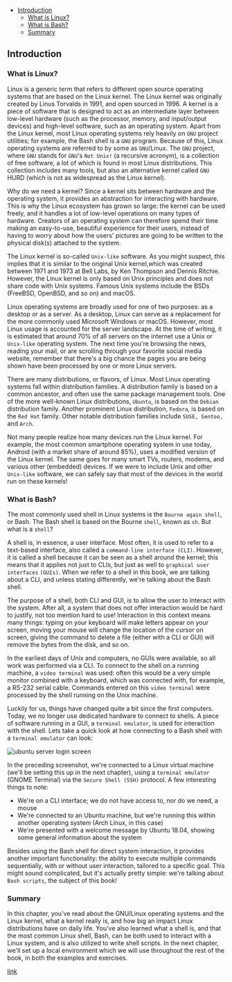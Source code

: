 - [Introduction](#introduction)
  - [What is Linux?](#what-is-linux)
  - [What is Bash?](#what-is-bash)
  - [Summary](#summary)

## Introduction
### What is Linux?
Linux is a generic term that refers to different open source
operating systems that are based on the Linux kernel. The Linux
kernel was originally created by Linus Torvalds in 1991, and
open sourced in 1996. A kernel is a piece of software that is
designed to act as an intermediate layer between low-level
hardware (such as the processor, memory, and input/output
devices) and high-level software, such as an operating system.
Apart from the Linux kernel, most Linux operating systems rely
heavily on ```GNU``` project utilities; for example, the Bash shell is a
```GNU``` program. Because of this, Linux operating systems are
referred to by some as ```GNU```/Linux. The ```GNU``` project, where
```GNU``` stands for ```GNU```'s `Not Unix!` (a recursive acronym), is a
collection of free software, a lot of which is found in most Linux
distributions. This collection includes many tools, but also an
alternative kernel called ```GNU``` HURD (which is not as
widespread as the Linux kernel).

Why do we need a kernel? Since a kernel sits between hardware
and the operating system, it provides an abstraction for
interacting with hardware. This is why the Linux ecosystem has
grown so large: the kernel can be used freely, and it handles a lot
of low-level operations on many types of hardware. Creators of
an operating system can therefore spend their time making an
easy-to-use, beautiful experience for their users, instead of
having to worry about how the users' pictures are going to be
written to the physical disk(s) attached to the system.

The Linux kernel is so-called `Unix-like` software. As you might
suspect, this implies that it is similar to the original Unix kernel,which was created between 1971 and 1973 at Bell Labs, by Ken
Thompson and Dennis Ritchie. However, the Linux kernel is
only based on Unix principles and does not share code with Unix
systems. Famous Unix systems include the BSDs (FreeBSD,
OpenBSD, and so on) and macOS.

Linux operating systems are broadly used for one of two
purposes: as a desktop or as a server. As a desktop, Linux can
serve as a replacement for the more commonly used Microsoft
Windows or macOS. However, most Linux usage is accounted for
the server landscape. At the time of writing, it is estimated that
around 70% of all servers on the internet use a Unix or `Unix-like`
operating system. The next time you're browsing the news,
reading your mail, or are scrolling through your favorite social
media website, remember that there's a big chance the pages you
are being shown have been processed by one or more Linux
servers.

There are many distributions, or flavors, of Linux. Most Linux
operating systems fall within distribution families. A distribution
family is based on a common ancestor, and often use the same
package management tools. One of the more well-known Linux
distributions, `Ubuntu`, is based on the `Debian` distribution
family. Another prominent Linux distribution, `Fedora`, is based
on the `Red Hat` family. Other notable distribution families
include `SUSE, Gentoo,` and `Arch`.

Not many people realize how many devices run the Linux kernel.
For example, the most common smartphone operating system in
use today, Android (with a market share of around 85%), uses a
modified version of the Linux kernel. The same goes for many
smart TVs, routers, modems, and various other (embedded)
devices. If we were to include Unix and other `Unix-like` software,
we can safely say that most of the devices in the world run on
these kernels!

### What is Bash?
The most commonly used shell in Linux systems is the `Bourne again shell`, or Bash. The Bash shell is based on the Bourne
`shell`, known as `sh`. But what is a `shell`?

A shell is, in essence, a user interface. Most often, it is used to
refer to a text-based interface, also called a `command-line
interface (CLI)`. However, it is called a shell because it can be
seen as a shell around the kernel; this means that it applies not
just to CLIs, but just as well to `graphical user interfaces`
`(GUIs)`. When we refer to a shell in this book, we are talking
about a CLI, and unless stating differently, we're talking about
the Bash shell.

The purpose of a shell, both CLI and GUI, is to allow the user to
interact with the system. After all, a system that does not offer
interaction would be hard to justify, not too mention hard to use!
Interaction in this context means many things: typing on your
keyboard will make letters appear on your screen, moving your
mouse will change the location of the cursor on screen, giving the
command to delete a file (either with a CLI or GUI) will remove
the bytes from the disk, and so on.

In the earliest days of Unix and computers, no GUIs were
available, so all work was performed via a CLI. To connect to the
shell on a running machine, a `video terminal` was used: often
this would be a very simple monitor combined with a keyboard,
which was connected with, for example, a RS-232 serial cable.
Commands entered on this `video terminal` were processed by the
shell running on the Unix machine.

Luckily for us, things have changed quite a bit since the first
computers. Today, we no longer use dedicated hardware to
connect to shells. A piece of software running in a GUI, a
`terminal emulator`, is used for interaction with the shell. Lets
take a quick look at how connecting to a Bash shell with a
`terminal emulator` can look:

![ubuntu server login screen](./img/1.png)

In the preceding screenshot, we're connected to a Linux virtual
machine (we'll be setting this up in the next chapter), using a
`terminal emulator` (GNOME Terminal) via the `Secure Shell
(SSH)` protocol. A few interesting things to note:

- We're on a CLI interface; we do not have access to, nor do
we need, a mouse
- We're connected to an Ubuntu machine, but we're
running this within another operating system (Arch
Linux, in this case)
- We're presented with a welcome message by Ubuntu
18.04, showing some general information about the
system

Besides using the Bash shell for direct system interaction, it
provides another important functionality: the ability to execute
multiple commands sequentially, with or without user
interaction, tailored to a specific goal. This might sound
complicated, but it's actually pretty simple: we're talking about
`Bash scripts`, the subject of this book!

### Summary
In this chapter, you've read about the GNU/Linux operating
systems and the Linux kernel, what a kernel really is, and how
big an impact Linux distributions have on daily life. You've also
learned what a shell is, and that the most common Linux shell,
Bash, can be both used to interact with a Linux system, and is
also utilized to write shell scripts.
In the next chapter, we'll set up a local environment which we
will use throughout the rest of the book, in both the examples
and exercises.

[link]("https://whimsical.com/linux-9F2aeMv7fBPsQnsR5WoBrg@LUSUr8hW4UQFJJAr6P")